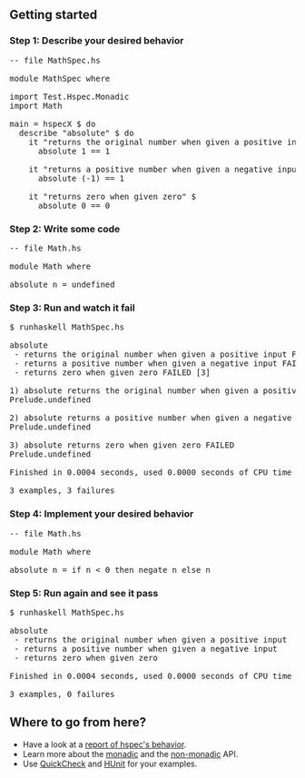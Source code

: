 ## Getting started
### Step 1: Describe your desired behavior


<pre>
<span class="hs-comment">-- file MathSpec.hs</span>

module MathSpec where

import Test.Hspec.Monadic
import Math

main = hspecX $ do
  describe <span class="hspec-lit">"absolute"</span> $ do
    it <span class="hspec-lit">"returns the original number when given a positive input"</span> $
      absolute 1 == 1

    it <span class="hspec-lit">"returns a positive number when given a negative input"</span> $
      absolute (-1) == 1

    it <span class="hspec-lit">"returns zero when given zero"</span> $
      absolute 0 == 0
</pre>

### Step 2: Write some code

<pre>
<span class="hs-comment">-- file Math.hs</span>

module Math where

absolute n = undefined
</pre>

### Step 3: Run and watch it fail

<pre class="terminal">
$ runhaskell MathSpec.hs

absolute
<span class="fail"> - returns the original number when given a positive input FAILED [1]
 - returns a positive number when given a negative input FAILED [2]
 - returns zero when given zero FAILED [3]

1) absolute returns the original number when given a positive input FAILED
Prelude.undefined

2) absolute returns a positive number when given a negative input FAILED
Prelude.undefined

3) absolute returns zero when given zero FAILED
Prelude.undefined

Finished in 0.0004 seconds, used 0.0000 seconds of CPU time

3 examples, 3 failures</span>
</pre>

### Step 4: Implement your desired behavior

<pre>
<span class="hs-comment">-- file Math.hs</span>

module Math where

absolute n = if n < 0 then negate n else n
</pre>

### Step 5: Run again and see it pass

<pre class="terminal">
$ runhaskell MathSpec.hs

absolute
<span class="success"> - returns the original number when given a positive input
 - returns a positive number when given a negative input
 - returns zero when given zero

Finished in 0.0004 seconds, used 0.0000 seconds of CPU time

3 examples, 0 failures</span>
</pre>

## Where to go from here?

* Have a look at a [report of hspec's behavior][hspec-report].
* Learn more about the [monadic][api-monadic] and the
  [non-monadic][api-non-monadic] API.
* Use [QuickCheck][api-quickcheck] and [HUnit][api-hunit] for your examples.

[hspec-report]:     report.html
[api-monadic]:      http://hackage.haskell.org/packages/archive/hspec/latest/doc/html/Test-Hspec-Monadic.html
                      "Haddock documentation for the monadic API"
[api-non-monadic]:  http://hackage.haskell.org/packages/archive/hspec/latest/doc/html/Test-Hspec.html
                      "Haddock documentation for the non-monadic API"
[api-hunit]:        http://hackage.haskell.org/packages/archive/hspec/latest/doc/html/Test-Hspec-HUnit.html
                      "Haddock documentation for HUnit integartion"
[api-quickcheck]:   http://hackage.haskell.org/packages/archive/hspec/latest/doc/html/Test-Hspec-QuickCheck.html
                      "Haddock documentation for QuickCheck integartion"
